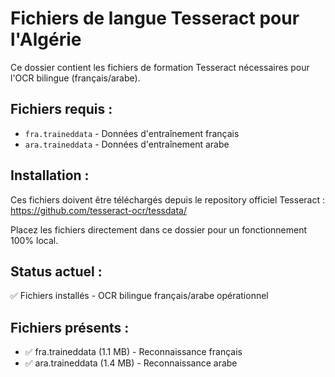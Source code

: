 # Fichiers de langue Tesseract pour l'Algérie

Ce dossier contient les fichiers de formation Tesseract nécessaires pour l'OCR bilingue (français/arabe).

## Fichiers requis :
- `fra.traineddata` - Données d'entraînement français
- `ara.traineddata` - Données d'entraînement arabe

## Installation :
Ces fichiers doivent être téléchargés depuis le repository officiel Tesseract :
https://github.com/tesseract-ocr/tessdata/

Placez les fichiers directement dans ce dossier pour un fonctionnement 100% local.

## Status actuel :
✅ Fichiers installés - OCR bilingue français/arabe opérationnel

## Fichiers présents :
- ✅ fra.traineddata (1.1 MB) - Reconnaissance français
- ✅ ara.traineddata (1.4 MB) - Reconnaissance arabe